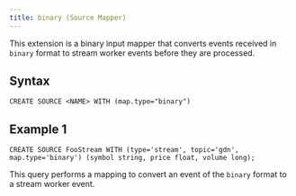 ```yaml
---
title: binary (Source Mapper)
---
```


This extension is a binary input mapper that converts events received in `binary` format to stream worker events before they are processed.

## Syntax

    CREATE SOURCE <NAME> WITH (map.type="binary")

## Example 1

    CREATE SOURCE FooStream WITH (type='stream', topic='gdn', map.type='binary') (symbol string, price float, volume long);

This query performs a mapping to convert an event of the `binary` format to a stream worker event.

